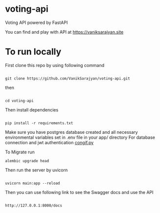 # voting-api
Voting API powered by FastAPI

You can find and play with API at https://vaniksarajyan.site

# To run locally
First clone this repo by using following command
````

git clone https://github.com/VanikSarajyan/voting-api.git

````
then 
````

cd voting-api

````

Then install dependencies

````

pip install -r requirements.txt

````

Make sure you have postgres database created and all necessary environmental variables set in .env file in your app/ directory
For database connection and jwt authentication [congif.py](https://github.com/VanikSarajyan/voting-api/blob/main/app/config.py)

To Migrate run 

````
alembic upgrade head
````


Then run the server by uvicorn
````

uvicorn main:app --reload

````

Then you can use following link to see the Swagger docs and use the  API

````

http://127.0.0.1:8000/docs 

````
